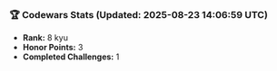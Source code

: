 ### 🏆 Codewars Stats (Updated: 2025-08-23 14:06:59 UTC)

- **Rank:** 8 kyu
- **Honor Points:** 3
- **Completed Challenges:** 1

